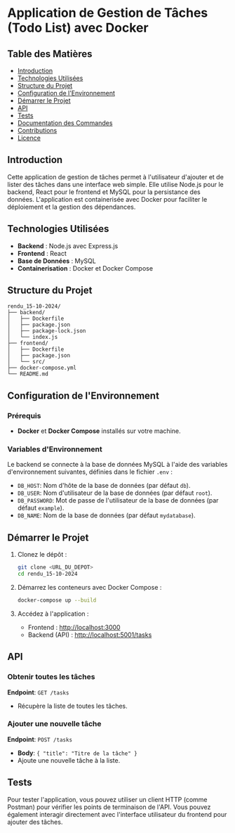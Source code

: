 # Application de Gestion de Tâches (Todo List) avec Docker

## Table des Matières
- [Introduction](#introduction)
- [Technologies Utilisées](#technologies-utilisées)
- [Structure du Projet](#structure-du-projet)
- [Configuration de l'Environnement](#configuration-de-lenvironnement)
- [Démarrer le Projet](#démarrer-le-projet)
- [API](#api)
- [Tests](#tests)
- [Documentation des Commandes](#documentation-des-commandes)
- [Contributions](#contributions)
- [Licence](#licence)

## Introduction

Cette application de gestion de tâches permet à l'utilisateur d'ajouter et de lister des tâches dans une interface web simple. Elle utilise Node.js pour le backend, React pour le frontend et MySQL pour la persistance des données. L'application est containerisée avec Docker pour faciliter le déploiement et la gestion des dépendances.

## Technologies Utilisées

- **Backend** : Node.js avec Express.js
- **Frontend** : React
- **Base de Données** : MySQL
- **Containerisation** : Docker et Docker Compose

## Structure du Projet

```
rendu_15-10-2024/
├── backend/
│   ├── Dockerfile
│   ├── package.json
│   ├── package-lock.json
│   └── index.js
├── frontend/
│   ├── Dockerfile
│   ├── package.json
│   └── src/
├── docker-compose.yml
└── README.md
```

## Configuration de l'Environnement

### Prérequis

- **Docker** et **Docker Compose** installés sur votre machine.

### Variables d'Environnement

Le backend se connecte à la base de données MySQL à l'aide des variables d'environnement suivantes, définies dans le fichier `.env` :
- `DB_HOST`: Nom d'hôte de la base de données (par défaut `db`).
- `DB_USER`: Nom d'utilisateur de la base de données (par défaut `root`).
- `DB_PASSWORD`: Mot de passe de l'utilisateur de la base de données (par défaut `example`).
- `DB_NAME`: Nom de la base de données (par défaut `mydatabase`).

## Démarrer le Projet

1. Clonez le dépôt :

   ```bash
   git clone <URL_DU_DEPOT>
   cd rendu_15-10-2024
   ```

2. Démarrez les conteneurs avec Docker Compose :

   ```bash
   docker-compose up --build
   ```

3. Accédez à l'application :

   - Frontend : [http://localhost:3000](http://localhost:3000)
   - Backend (API) : [http://localhost:5001/tasks](http://localhost:5001/tasks)

## API

### Obtenir toutes les tâches

**Endpoint**: `GET /tasks`

- Récupère la liste de toutes les tâches.

### Ajouter une nouvelle tâche

**Endpoint**: `POST /tasks`

- **Body**: `{ "title": "Titre de la tâche" }`
- Ajoute une nouvelle tâche à la liste.

## Tests

Pour tester l'application, vous pouvez utiliser un client HTTP (comme Postman) pour vérifier les points de terminaison de l'API. Vous pouvez également interagir directement avec l'interface utilisateur du frontend pour ajouter des tâches.